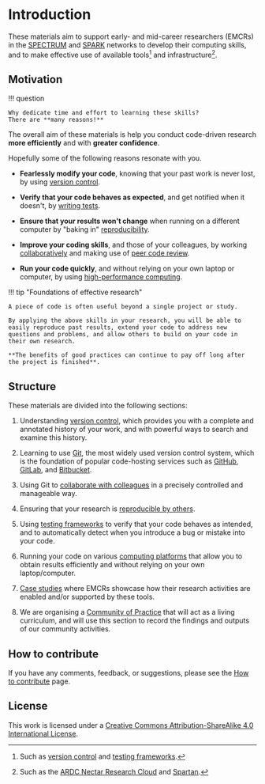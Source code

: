 # Introduction

These materials aim to support
early- and mid-career researchers (EMCRs) in the
[SPECTRUM](https://www.spectrum.edu.au/) and [SPARK](https://www.spark.edu.au/) networks to develop their computing skills, and to make effective use of available tools[^tools] and infrastructure[^infra].

## Motivation

!!! question

    Why dedicate time and effort to learning these skills?
    There are **many reasons!**

The overall aim of these materials is help you conduct code-driven research **more efficiently** and with **greater confidence**.

Hopefully some of the following reasons resonate with you.

- **Fearlessly modify your code**, knowing that your past work is never lost, by using [version control](./version-control/README.md).

- **Verify that your code behaves as expected**, and get notified when it doesn't, by [writing tests](./testing/README.md).

- **Ensure that your results won't change** when running on a different computer by "baking in" [reproducibility](./reproducibility/README.md).

- **Improve your coding skills**, and those of your colleagues, by working [collaboratively](./collaborating/README.md) and making use of [peer code review](./collaborating/peer-code-review.md).

- **Run your code quickly**, and without relying on your own laptop or computer, by using [high-performance computing](./high-performance-computing/README.md).

!!! tip "Foundations of effective research"

    A piece of code is often useful beyond a single project or study.

    By applying the above skills in your research, you will be able to easily reproduce past results, extend your code to address new questions and problems, and allow others to build on your code in their own research.

    **The benefits of good practices can continue to pay off long after the project is finished**.

## Structure

These materials are divided into the following sections:

1. Understanding [version control](./version-control/README.md), which provides you with a complete and annotated history of your work, and with powerful ways to search and examine this history.

2. Learning to use [Git](./using-git/README.md), the most widely used version control system, which is the foundation of popular code-hosting services such as [GitHub](https://github.com/), [GitLab](https://gitlab.com/public), and [Bitbucket](https://bitbucket.org/).

3. Using Git to [collaborate with colleagues](./collaborating/README.md) in a precisely controlled and manageable way.

4. Ensuring that your research is [reproducible by others](./reproducibility/README.md).

5. Using [testing frameworks](./testing/README.md) to verify that your code behaves as intended, and to automatically detect when you introduce a bug or mistake into your code.

6. Running your code on various [computing platforms]() that allow you to obtain results efficiently and without relying on your own laptop/computer.

7. [Case studies](./case-studies/README.md) where EMCRs showcase how their research activities are enabled and/or supported by these tools.

8. We are organising a [Community of Practice](./community/README.md) that will act as a living curriculum, and will use this section to record the findings and outputs of our community activities.

## How to contribute

If you have any comments, feedback, or suggestions, please see the [How to contribute](how-to-contribute.md) page.

## License

This work is licensed under a [Creative Commons Attribution-ShareAlike 4.0 International License](http://creativecommons.org/licenses/by-sa/4.0/).

[^tools]: Such as [version control](./version-control/README.md) and [testing frameworks](./testing/README.md).

[^infra]: Such as the [ARDC Nectar Research Cloud][nectar] and [Spartan].

[nectar]: https://ardc.edu.au/services/nectar-research-cloud/
[Spartan]: https://dashboard.hpc.unimelb.edu.au/
